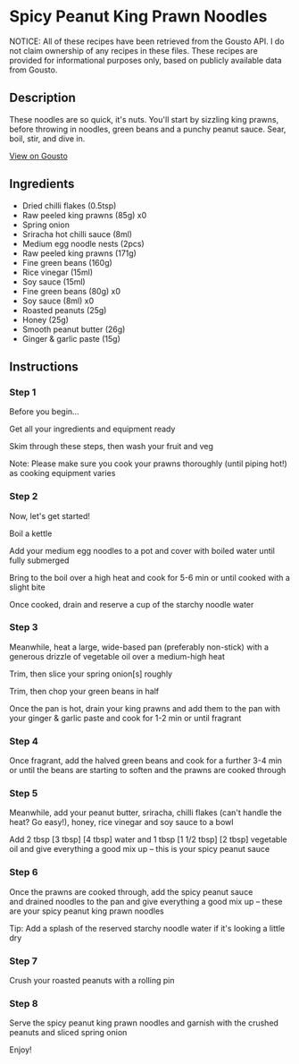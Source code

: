 # Spicy Peanut King Prawn Noodles

NOTICE: All of these recipes have been retrieved from the Gousto API. I do not claim ownership of any recipes in these files. These recipes are provided for informational purposes only, based on publicly available data from Gousto.

## Description

These noodles are so quick, it's nuts. You'll start by sizzling king prawns, before throwing in noodles, green beans and a punchy peanut sauce. Sear, boil, stir, and dive in. 

[View on Gousto](https://www.gousto.co.uk/recipes/cookbook/spicy-peanut-king-prawn-noodles)

## Ingredients

- Dried chilli flakes (0.5tsp)
- Raw peeled king prawns (85g) x0
- Spring onion
- Sriracha hot chilli sauce (8ml)
- Medium egg noodle nests (2pcs)
- Raw peeled king prawns (171g)
- Fine green beans (160g)
- Rice vinegar (15ml)
- Soy sauce (15ml)
- Fine green beans (80g) x0
- Soy sauce (8ml) x0
- Roasted peanuts (25g)
- Honey (25g)
- Smooth peanut butter (26g)
- Ginger & garlic paste (15g)

## Instructions


### Step 1

Before you begin...

Get all your ingredients and equipment ready

Skim through these steps, then wash your fruit and veg

Note: Please make sure you cook your prawns thoroughly (until piping hot!) as cooking equipment varies


### Step 2

Now, let's get started!

Boil a kettle

Add your medium egg noodles to a pot and cover with boiled water until fully submerged

Bring to the boil over a high heat and cook for 5-6 min or until cooked with a slight bite

Once cooked, drain and reserve a cup of the starchy noodle water


### Step 3

Meanwhile, heat a large, wide-based pan (preferably non-stick) with a generous drizzle of vegetable oil over a medium-high heat

Trim, then slice your spring onion[s] roughly

Trim, then chop your green beans in half

Once the pan is hot, drain your king prawns and add them to the pan with your ginger & garlic paste and cook for 1-2 min or until fragrant


### Step 4

Once fragrant, add the halved green beans and cook for a further 3-4 min or until the beans are starting to soften and the prawns are cooked through


### Step 5

Meanwhile, add your peanut butter, sriracha, chilli flakes (can't handle the heat? Go easy!), honey, rice vinegar and soy sauce to a bowl

Add 2 tbsp <span class="text-purple">[3 tbsp]</span> <span class="text-danger">[4 tbsp] </span>water and 1 tbsp <span class="text-purple">[1 1/2 tbsp]</span> <span class="text-danger">[2 tbsp]</span> vegetable oil and give everything a good mix up – this is your spicy peanut sauce


### Step 6

Once the prawns are cooked through, add the spicy peanut sauce and drained noodles to the pan and give everything a good mix up – these are your spicy peanut king prawn noodles

Tip: Add a splash of the reserved starchy noodle water if it's looking a little dry


### Step 7

Crush your roasted peanuts with a rolling pin

### Step 8

Serve the spicy peanut king prawn noodles and garnish with the crushed peanuts and sliced spring onion

Enjoy!

